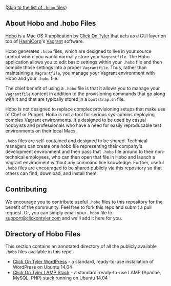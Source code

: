 ([Skip to the list of `.hobo` files](https://github.com/clickontyler/hobo-gallery#directory-of-hobo-files))

## About Hobo and .hobo Files

[Hobo](http://clickontyler.com/hobo/) is a Mac OS X application by [Click On Tyler](http://clickontyler.com/) that acts as a GUI layer on top of [HashiCorp](https://www.hashicorp.com/)'s [Vagrant](https://www.vagrantup.com/) software.

Hobo generates `.hobo` files, which are designed to live in your source control where you would normally store your `Vagrantfile`. The Hobo application allows you to edit basic settings within your `.hobo` file and then compile those settings into a proper `Vagrantfile`. Thus, rather than maintaining a `Vagrantfile`, you manage your Vagrant environment with Hobo and your `.hobo` file.

The chief benefit of using a `.hobo` file is that it allows you to manage your `Vagrantfile` content in addition to the provisioning commands that go along with it and that are typically stored in a `bootstrap.sh` file.

Hobo is not designed to replace complex provisioning setups that make use of Chef or Puppet. Hobo is not a tool for serious sys-admins deploying complex Vagrant environments. It's designed to be used by casual hobbyists and professionals who have a need for easily reproducable test environments on their local Macs.

`.hobo` files are self-contained and designed to be shared. Technical managers can create one hobo file representing their company's development environment and then pass that `.hobo` file around to their non-technical employees, who can then open that file in Hobo and launch a Vagrant environment without any command line knowledge. Further, useful `.hobo` files are encouraged to be shared publicly via this repository so that others can find, download, and install them.

## Contributing

We encourage you to contribute useful `.hobo` files to this repository for the benefit of the community. Feel free to fork this repo and submit a pull request. Or, you can simply email your `.hobo` file to [support@clickontyler.com](mailto:support@clickontyler.com) and we'll add it here for you.

## Directory of Hobo Files

This section contains an annotated directory of all the publicly available `.hobo` files available in this repo.

* [Click On Tyler WordPress](https://github.com/clickontyler/hobo-gallery/tree/master/hobo-files/clickontyler/wordpress) - a standard, ready-to-use installation of WordPress on Ubuntu 14.04
* [Click On Tyler LAMP Stack](https://github.com/clickontyler/hobo-gallery/tree/master/hobo-files/clickontyler/LAMP-stack) - a standard, ready-to-use LAMP (Apache, MySQL, PHP) stack running on Ubuntu 14.04
